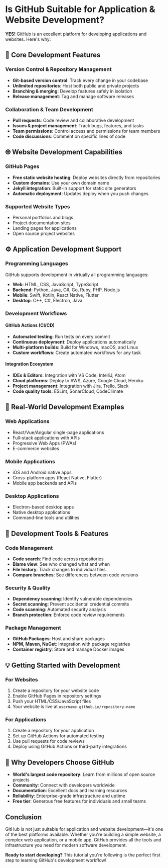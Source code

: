 # Is GitHub Suitable for Application & Website Development?

**YES!** GitHub is an excellent platform for developing applications and websites. Here's why:

## 🚀 Core Development Features

### Version Control & Repository Management
- **Git-based version control**: Track every change in your codebase
- **Unlimited repositories**: Host both public and private projects
- **Branching & merging**: Develop features safely in isolation
- **Release management**: Tag and manage software releases

### Collaboration & Team Development
- **Pull requests**: Code review and collaborative development
- **Issues & project management**: Track bugs, features, and tasks
- **Team permissions**: Control access and permissions for team members
- **Code discussions**: Comment on specific lines of code

## 🌐 Website Development Capabilities

### GitHub Pages
- **Free static website hosting**: Deploy websites directly from repositories
- **Custom domains**: Use your own domain name
- **Jekyll integration**: Built-in support for static site generators
- **Automatic deployment**: Updates deploy when you push changes

### Supported Website Types
- Personal portfolios and blogs
- Project documentation sites
- Landing pages for applications
- Open source project websites

## ⚙️ Application Development Support

### Programming Languages
GitHub supports development in virtually all programming languages:
- **Web**: HTML, CSS, JavaScript, TypeScript
- **Backend**: Python, Java, C#, Go, Ruby, PHP, Node.js
- **Mobile**: Swift, Kotlin, React Native, Flutter
- **Desktop**: C++, C#, Electron, Java

### Development Workflows

#### GitHub Actions (CI/CD)
- **Automated testing**: Run tests on every commit
- **Continuous deployment**: Deploy applications automatically
- **Multi-platform builds**: Build for Windows, macOS, and Linux
- **Custom workflows**: Create automated workflows for any task

#### Integration Ecosystem
- **IDEs & Editors**: Integration with VS Code, IntelliJ, Atom
- **Cloud platforms**: Deploy to AWS, Azure, Google Cloud, Heroku
- **Project management**: Integration with Jira, Trello, Slack
- **Code quality tools**: ESLint, SonarCloud, CodeClimate

## 📱 Real-World Development Examples

### Web Applications
- React/Vue/Angular single-page applications
- Full-stack applications with APIs
- Progressive Web Apps (PWAs)
- E-commerce websites

### Mobile Applications
- iOS and Android native apps
- Cross-platform apps (React Native, Flutter)
- Mobile app backends and APIs

### Desktop Applications
- Electron-based desktop apps
- Native desktop applications
- Command-line tools and utilities

## 🔧 Development Tools & Features

### Code Management
- **Code search**: Find code across repositories
- **Blame view**: See who changed what and when
- **File history**: Track changes to individual files
- **Compare branches**: See differences between code versions

### Security & Quality
- **Dependency scanning**: Identify vulnerable dependencies
- **Secret scanning**: Prevent accidental credential commits
- **Code scanning**: Automated security analysis
- **Branch protection**: Enforce code review requirements

### Package Management
- **GitHub Packages**: Host and share packages
- **NPM, Maven, NuGet**: Integration with package registries
- **Container registry**: Store and manage Docker images

## 💡 Getting Started with Development

### For Websites
1. Create a repository for your website code
2. Enable GitHub Pages in repository settings
3. Push your HTML/CSS/JavaScript files
4. Your website is live at `username.github.io/repository-name`

### For Applications
1. Create a repository for your application
2. Set up GitHub Actions for automated testing
3. Use pull requests for code reviews
4. Deploy using GitHub Actions or third-party integrations

## 🌟 Why Developers Choose GitHub

- **World's largest code repository**: Learn from millions of open source projects
- **Community**: Connect with developers worldwide
- **Documentation**: Excellent docs and learning resources
- **Reliability**: Enterprise-grade infrastructure and uptime
- **Free tier**: Generous free features for individuals and small teams

## Conclusion

GitHub is not just suitable for application and website development—it's one of the best platforms available. Whether you're building a simple website, a complex web application, or a mobile app, GitHub provides all the tools and infrastructure you need for modern software development.

**Ready to start developing?** This tutorial you're following is the perfect first step to learning GitHub's development workflow!